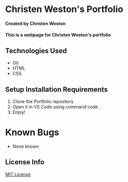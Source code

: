 # Christen Weston's Portfolio

#### Created by Christen Weston

#### This is a webpage for Christen Weston's portfolio

## Technologies Used

* Git
* HTML
* CSS

## Setup Installation Requirements

1. Clone the Portfolio repository
2. Open it in VS Code using command code .
3. Enjoy!

# Known Bugs
* None known

## License Info
[MIT License](https://opensource.org/licenses/MIT)